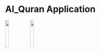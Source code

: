 # Al_Quran Application

<p>
<img src="https://user-images.githubusercontent.com/74914169/213877277-18710116-925f-4dbb-bb12-e37854c7cfa2.png" width=15% height=15%>
<img src="https://user-images.githubusercontent.com/74914169/213902044-fc5f0c8b-fb72-4ff0-a23b-c4f9dc854cb2.png" width=15% height=15%>
</p>
